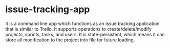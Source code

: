 # issue-tracking-app
 
It is a command line app which functions as an issue tracking application that is similar to Trello. It supports operations to create/delete/modify projects, sprints, tasks, and users. It is state-persistent, which means it can store all modification to the project into file for future loading.
